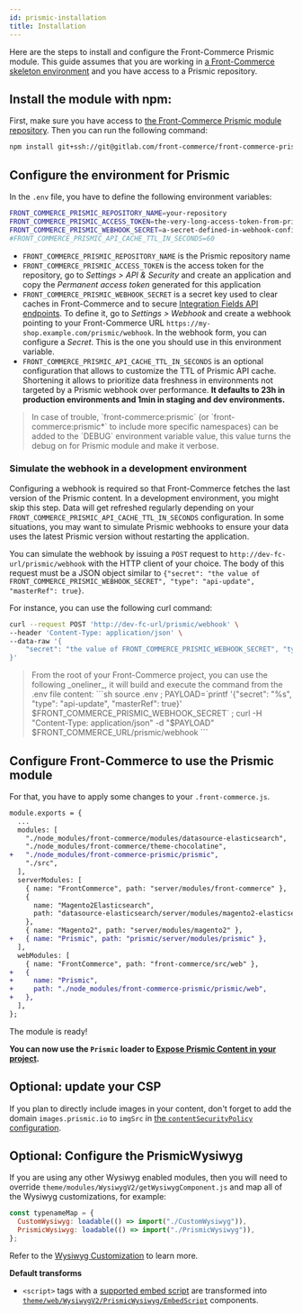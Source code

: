 ```yaml
---
id: prismic-installation
title: Installation
---
```


Here are the steps to install and configure the Front-Commerce Prismic module. This guide assumes that you are working in [a Front-Commerce skeleton environment](https://gitlab.com/front-commerce/front-commerce-skeleton/) and you have access to a Prismic repository.

## Install the module with npm:

First, make sure you have access to [the Front-Commerce Prismic module repository](https://gitlab.com/front-commerce/front-commerce-prismic/). Then you can run the following command:

```sh
npm install git+ssh://git@gitlab.com/front-commerce/front-commerce-prismic.git
```

## Configure the environment for Prismic

In the `.env` file, you have to define the following environment variables:

```sh
FRONT_COMMERCE_PRISMIC_REPOSITORY_NAME=your-repository
FRONT_COMMERCE_PRISMIC_ACCESS_TOKEN=the-very-long-access-token-from-prismic
FRONT_COMMERCE_PRISMIC_WEBHOOK_SECRET=a-secret-defined-in-webhook-configuration
#FRONT_COMMERCE_PRISMIC_API_CACHE_TTL_IN_SECONDS=60
```

- `FRONT_COMMERCE_PRISMIC_REPOSITORY_NAME` is the Prismic repository name
- `FRONT_COMMERCE_PRISMIC_ACCESS_TOKEN` is the access token for the repository, go to _Settings > API & Security_ and create an application and copy the _Permanent access token_ generated for this application
- `FRONT_COMMERCE_PRISMIC_WEBHOOK_SECRET` is a secret key used to clear caches in Front-Commerce and to secure [Integration Fields API endpoints](/docs/prismic/integration-fields.html). To define it, go to _Settings > Webhook_ and create a webhook pointing to your Front-Commerce URL `https://my-shop.example.com/prismic/webhook`. In the webhook form, you can configure a _Secret_. This is the one you should use in this environment variable.
- `FRONT_COMMERCE_PRISMIC_API_CACHE_TTL_IN_SECONDS` is an optional configuration that allows to customize the TTL of Prismic API cache. Shortening it allows to prioritize data freshness in environments not targeted by a Prismic webhook over performance. **It defaults to 23h in production environments and 1min in staging and dev environments.**

<blockquote class="tip">
In case of trouble, `front-commerce:prismic` (or `front-commerce:prismic*` to include more specific namespaces) can be added to the `DEBUG` environment variable value, this value turns the debug on for Prismic module and make it verbose.
</blockquote>

### Simulate the webhook in a development environment

Configuring a webhook is required so that Front-Commerce fetches the last version of the Prismic content. In a development environment, you might skip this step. Data will get refreshed regularly depending on your `FRONT_COMMERCE_PRISMIC_API_CACHE_TTL_IN_SECONDS` configuration. In some situations, you may want to simulate Prismic webhooks to ensure your data uses the latest Prismic version without restarting the application.

You can simulate the webhook by issuing a `POST` request to `http://dev-fc-url/prismic/webhook` with the HTTP client of your choice. The body of this request must be a JSON object similar to `{"secret": "the value of FRONT_COMMERCE_PRISMIC_WEBHOOK_SECRET", "type": "api-update", "masterRef": true}`.

For instance, you can use the following curl command:

```sh
curl --request POST 'http://dev-fc-url/prismic/webhook' \
--header 'Content-Type: application/json' \
--data-raw '{
    "secret": "the value of FRONT_COMMERCE_PRISMIC_WEBHOOK_SECRET", "type": "api-update", "masterRef": true
}'
```

<blockquote class="tip">
From the root of your Front-Commerce project, you can use the following _oneliner_, it will build and execute the command from the .env file content:
```sh
source .env ; PAYLOAD=`printf '{"secret": "%s", "type": "api-update", "masterRef": true}' $FRONT_COMMERCE_PRISMIC_WEBHOOK_SECRET` ; curl -H "Content-Type: application/json" -d "$PAYLOAD" $FRONT_COMMERCE_URL/prismic/webhook
```
</blockquote>

## Configure Front-Commerce to use the Prismic module

For that, you have to apply some changes to your `.front-commerce.js`.

```diff
module.exports = {
  ...
  modules: [
    "./node_modules/front-commerce/modules/datasource-elasticsearch",
    "./node_modules/front-commerce/theme-chocolatine",
+   "./node_modules/front-commerce-prismic/prismic",
    "./src",
  ],
  serverModules: [
    { name: "FrontCommerce", path: "server/modules/front-commerce" },
    {
      name: "Magento2Elasticsearch",
      path: "datasource-elasticsearch/server/modules/magento2-elasticsearch",
    },
    { name: "Magento2", path: "server/modules/magento2" },
+   { name: "Prismic", path: "prismic/server/modules/prismic" },
  ],
  webModules: [
    { name: "FrontCommerce", path: "front-commerce/src/web" },
+   {
+     name: "Prismic",
+     path: "./node_modules/front-commerce-prismic/prismic/web",
+   },
  ],
};

```

The module is ready!

**You can now use the `Prismic` loader to [Expose Prismic Content in your project](/docs/prismic/expose-content.html).**

## Optional: update your CSP

If you plan to directly include images in your content, don't forget to add the domain `images.prismic.io` to `imgSrc` in [the `contentSecurityPolicy` configuration](/docs/reference/configurations.html#config-website-js).

## Optional: Configure the PrismicWysiwyg

If you are using any other Wysiwyg enabled modules, then you will need to override `theme/modules/WysiwygV2/getWysiwygComponent.js` and map all of the Wysiwyg customizations, for example:

```js
const typenameMap = {
  CustomWysiwyg: loadable(() => import("./CustomWysiwyg")),
  PrismicWysiwyg: loadable(() => import("./PrismicWysiwyg")),
};
```

Refer to the [Wysiwyg Customization](http://localhost:4444/docs/advanced/theme/wysiwyg-platform.html) to learn more.

**Default transforms**

- `<script>` tags with a [supported embed script](https://gitlab.com/front-commerce/front-commerce-prismic/-/blob/main/prismic/web/theme/modules/WysiwygV2/PrismicWysiwyg/Components/EmbedScript/embeds.js) are transformed into [`theme/web/WysiwygV2/PrismicWysiwyg/EmbedScript`](https://gitlab.com/front-commerce/front-commerce-prismic/-/blob/main/prismic/web/theme/modules/WysiwygV2/PrismicWysiwyg/Components/EmbedScript/EmbedScript.js) components.
